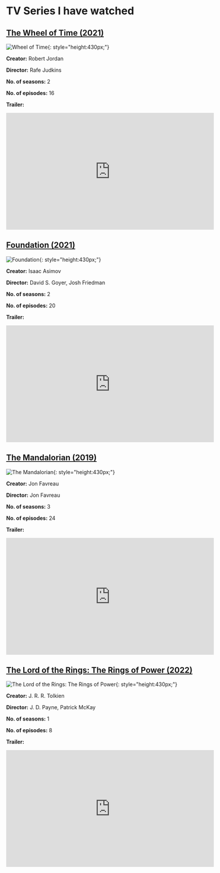# TV Series I have watched

## [The Wheel of Time (2021)](https://en.wikipedia.org/wiki/The_Wheel_of_Time_(TV_series))

![Wheel of Time](img/wheel-of-time.jpg){: style="height:430px;"}

**Creator:** Robert Jordan

**Director:** Rafe Judkins

**No. of seasons:** 2

**No. of episodes:** 16

**Trailer:**

<iframe width="560" height="315" src="https://www.youtube.com/embed/11ZozKfRqvA?si=62JDyUkcwAfww959" title="YouTube video player" frameborder="0" allow="accelerometer; autoplay; clipboard-write; encrypted-media; gyroscope; picture-in-picture; web-share" referrerpolicy="strict-origin-when-cross-origin" allowfullscreen></iframe>

## [Foundation (2021)](https://en.wikipedia.org/wiki/Foundation_(TV_series))

![Foundation](img/foundation.jpg){: style="height:430px;"}

**Creator:** Isaac Asimov

**Director:** David S. Goyer, Josh Friedman

**No. of seasons:** 2

**No. of episodes:** 20

**Trailer:**

<iframe width="560" height="315" src="https://www.youtube.com/embed/X4QYV5GTz7c?si=W3w5Bw8a5u5_uVRZ" title="YouTube video player" frameborder="0" allow="accelerometer; autoplay; clipboard-write; encrypted-media; gyroscope; picture-in-picture; web-share" referrerpolicy="strict-origin-when-cross-origin" allowfullscreen></iframe>

## [The Mandalorian (2019)](https://en.wikipedia.org/wiki/The_Mandalorian)

![The Mandalorian](img/mandalorian.jpg){: style="height:430px;"}

**Creator:** Jon Favreau

**Director:** Jon Favreau

**No. of seasons:** 3

**No. of episodes:** 24

**Trailer:**

<iframe width="560" height="315" src="https://www.youtube.com/embed/aOC8E8z_ifw?si=67nTRDPvPMxBJ81z" title="YouTube video player" frameborder="0" allow="accelerometer; autoplay; clipboard-write; encrypted-media; gyroscope; picture-in-picture; web-share" referrerpolicy="strict-origin-when-cross-origin" allowfullscreen></iframe>

## [The Lord of the Rings: The Rings of Power (2022)](https://en.wikipedia.org/wiki/The_Lord_of_the_Rings:_The_Rings_of_Power)

![The Lord of the Rings: The Rings of Power](img/rings-of-power.jpg){: style="height:430px;"}

**Creator:** J. R. R. Tolkien

**Director:** J. D. Payne, Patrick McKay

**No. of seasons:** 1

**No. of episodes:** 8

**Trailer:**

<iframe width="560" height="315" src="https://www.youtube.com/embed/x8UAUAuKNcU?si=I81jHTCaNWUin1iU" title="YouTube video player" frameborder="0" allow="accelerometer; autoplay; clipboard-write; encrypted-media; gyroscope; picture-in-picture; web-share" referrerpolicy="strict-origin-when-cross-origin" allowfullscreen></iframe>
